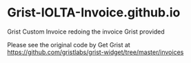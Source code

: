# Grist-IOLTA-Invoice.github.io
Grist Custom Invoice
redoing the invoice Grist provided

Please see the original code by Get Grist at https://github.com/gristlabs/grist-widget/tree/master/invoices
